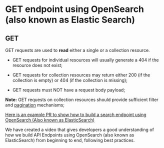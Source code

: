 # GET endpoint using OpenSearch (also known as Elastic Search)


## GET
GET requests are used to **read** either a single or a collection resource.

  - GET requests for individual resources will usually generate a 404 if the resource does not exist;

  - GET requests for collection resources may return either 200 (if the collection is empty) or 404 (if the collection is missing);

  - GET requests must NOT have a request body payload;

**Note:** GET requests on collection resources should provide sufficient filter and [pagination](../../Designing%20your%20API/pagination.md) mechanisms;

[Here is an example PR to show how to build a search endpoint using OpenSearch (Also known as ElasticSearch)](https://github.com/LBHackney-IT/housing-search-api/pull/154)

We have created a video that gives developers a good understanding of how we build API Endpoints using OpenSearch (also known as ElasticSearch) from beginning to end, following best practices.
